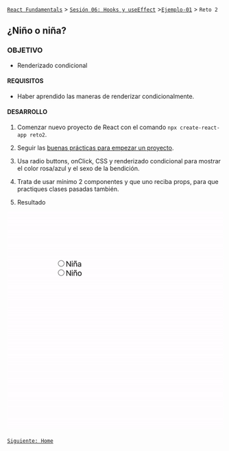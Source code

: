 [`React Fundamentals`](../../README.md) > [`Sesión 06: Hooks y useEffect`](../Readme.md) >[`Ejemplo-01`](../Ejemplo-02) > `Reto 2`

## ¿Niño o niña?

### OBJETIVO
- Renderizado condicional

#### REQUISITOS
- Haber aprendido las maneras de renderizar condicionalmente.

#### DESARROLLO

1. Comenzar nuevo proyecto de React con el comando `npx create-react-app reto2`.

2. Seguir las [buenas prácticas para empezar un proyecto](../../BuenasPracticas/EmpezandoProyectos/Readme.md).

3. Usa radio buttons, onClick, CSS y renderizado condicional para mostrar el color rosa/azul y el sexo de la bendición.

4. Trata de usar mínimo 2 componentes y que uno reciba props, para que practiques clases pasadas también.

5. Resultado
<img src="./public/resultado.gif">

[`Siguiente: Home`](../Readme.md)
